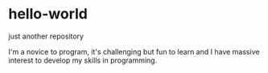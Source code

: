 # hello-world
just another repository

I'm a novice to program, it's challenging but fun to learn
and I have massive interest to develop my skills in programming.
